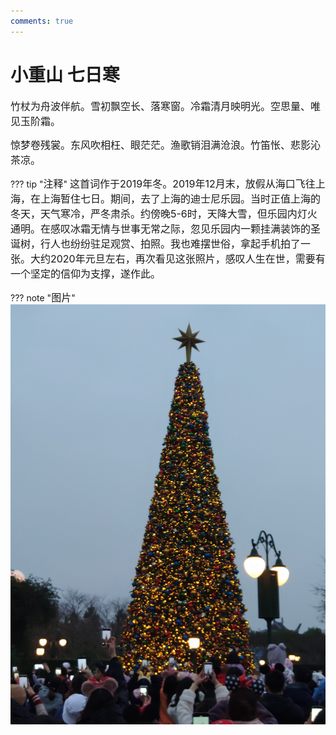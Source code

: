 ```yaml
---
comments: true
---
```


# **小重山 七日寒**

<font size=3>竹杖为舟波伴航。雪初飘空长、落寒窗。冷霜清月映明光。空思量、唯见玉阶霜。</font>

<font size=3>惊梦卷残裳。东风吹相枉、眼茫茫。渔歌销泪满沧浪。竹笛怅、悲影沁茶凉。</font>

??? tip "<font size=3>注释</font>"
    <font size=3>这首词作于2019年冬。2019年12月末，放假从海口飞往上海，在上海暂住七日。期间，去了上海的迪士尼乐园。当时正值上海的冬天，天气寒冷，严冬肃杀。约傍晚5-6时，天降大雪，但乐园内灯火通明。在感叹冰霜无情与世事无常之际，忽见乐园内一颗挂满装饰的圣诞树，行人也纷纷驻足观赏、拍照。我也难摆世俗，拿起手机拍了一张。大约2020年元旦左右，再次看见这张照片，感叹人生在世，需要有一个坚定的信仰为支撑，遂作此。</font>

??? note "<font size=3>图片</font>"
    ![ ](/poem/小重山/圣诞树.png "圣诞树")